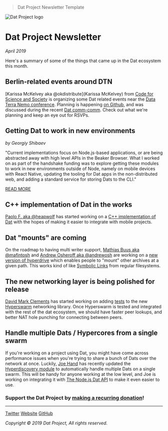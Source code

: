 > Dat Project Newsletter Template

![Dat Project logo](https://datproject.github.io/design/downloads/dat-data-logo.svg)
# Dat Project Newsletter
_April 2019_

Here's a summary of some of the things that came up in the Dat ecosystem this month.


## Berlin-related events around DTN

[Karissa McKelvey aka @okdistribute](Karissa McKelvey) from [Code for Science and Society](https://codeforscience.org/) is organizing some Dat related events near the [Data Terra Nemo conference](https://dtn.is/). Planning is happening [on Github](https://github.com/datproject/organization/issues/4), and was discussed during the recent [Dat comm-comm](https://github.com/dat-land/comm-comm/blob/master/meeting-notes/19-25April2019.md). Check out what we're planning and keep an eye out for RSVPs.

## Getting Dat to work in new environments
_by Georgiy Shibaev_

"Current implementations focus on Node.js-based applications, or are being abstracted away with high level APIs in the Beaker Browser. What I worked on as part of the handshake funding was to explore getting these modules to work in new environments outside of Node, namely on mobile devices with React Native, updating the tooling for Dat apps in the non-distributed web, and adding a standard service for storing Dats to the CLI."

<a class="btn btn--full btn--green" href="https://blog.datproject.org/2019/03/22/three-protocols-and-a-future-of-the-decentralized-internet/">READ MORE</a>

## C++ implementation of Dat in the works

[Paolo F. aka @heapwolf](https://github.com/heapwolf) has started working on a [C++ implementation of Dat](https://github.com/datcxx) with the hopes of making it easier to integrate with mobile projects.

## Dat "mounts" are coming

On the roadmap to having multi writer support, [Mathias Buus aka @mafintosh](https://github.com/mafintosh/) and [Andrew Osheroff aka @andrewosh](https://github.com/andrewosh) are working on a [new version of hyperdrive](https://github.com/mafintosh/hyperdrive/pull/233) which enables people to "mount" other archives at a given path. This works kind of like [Symbolic Links](https://en.wikipedia.org/wiki/Symbolic_link) from regular filesystems.

## The new networking layer is being polished for release

[David Mark Clements](https://github.com/davidmarkclements) has started working on adding [tests](https://github.com/hyperswarm/guts/commits?author=davidmarkclements) to the new [Hyperswarm](https://github.com/hyperswarm) networking library. Once Hyperswarm is tested and integrated with the rest of the dat ecosystem, we should have faster peer lookups, and better NAT hole punching for connecting between peers.

## Handle multiple Dats / Hypercores from a single swarm

If you're working on a project using Dat, you might have come across performance issues when you're trying to share a bunch of Dats over the network at once. Luckily, [Joe Hand](https://github.com/joehand) has recently updated the [Hyperdiscovery module](https://github.com/karissa/hyperdiscovery/pull/18) to automatically handle multiple Dats on a single swarm. This will be handy for anyone working at the low level, and Joe is working on integrating it with [The Node.js Dat API](https://github.com/datproject/dat-node) to make it even easier to use.

### Support the Dat Project by [__making a recurring donation__](https://opencollective.com/dat)!

---

<a class="btn" href="http://www.twitter.com/dat_project">Twitter</a> <a class="btn" href="https://datproject.org/">Website</a> <a class="btn" href="">GitHub</a>

_Copyright © 2019 Dat Project, All rights reserved._
